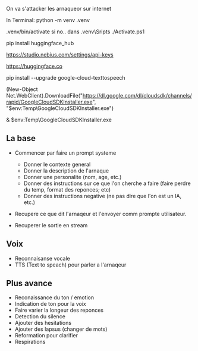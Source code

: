 On va s'attacker les arnaqueor sur internet

In Terminal:
python -m venv .venv

.venv/bin/activate
si no..
dans .venv\Sripts ./Activate.ps1

pip install huggingface_hub

https://studio.nebius.com/settings/api-keys

https://huggingface.co

pip install --upgrade google-cloud-texttospeech

(New-Object Net.WebClient).DownloadFile("https://dl.google.com/dl/cloudsdk/channels/rapid/GoogleCloudSDKInstaller.exe", "$env:Temp\GoogleCloudSDKInstaller.exe")

& $env:Temp\GoogleCloudSDKInstaller.exe

## La base
* Commencer par faire un prompt systeme
    - Donner le contexte general
    - Donner la description de l'arnaque
    - Donner une personalite (nom, age, etc.)
    - Donner des instructions sur ce que l'on cherche a faire (faire perdre du temp, format des reponces; etc)
    - Donner des instructions negative (ne pas dire que l'on est un IA, etc.)

* Recupere ce que dit l'arnaqeur et l'envoyer comm prompte utilisateur.
* Recuperer le sortie en stream

## Voix
* Reconnaisanse vocale
* TTS (Text to speach) pour parler a l'arnaqeur

## Plus avance
* Reconaissance du ton / emotion
* Indication de ton pour la voix
* Faire varier la longeur des reponces
* Detection du silence
* Ajouter des hesitations
* Ajouter des lapsus (changer de mots)
* Reformation pour clarifier
* Respirations

